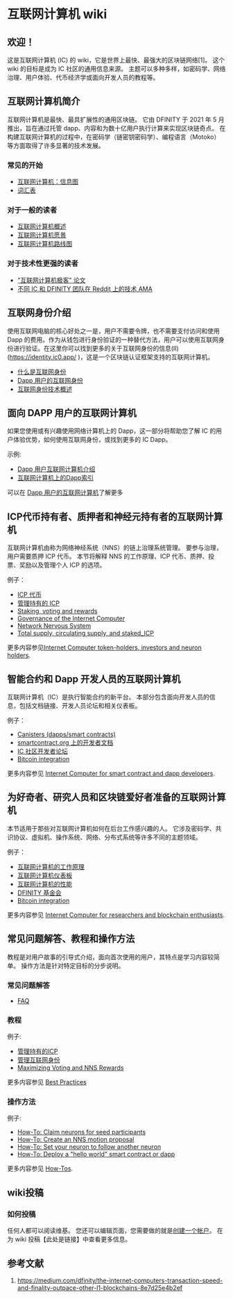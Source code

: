 # 互联网计算机 wiki

## 欢迎！

这是互联网计算机 (IC) 的 wiki，它是世界上最快、最强大的区块链网络[1]。 这个wiki 的目标是成为 IC 社区的通用信息来源。 主题可以多种多样，如密码学、网络治理、用户体验、代币经济学或面向开发人员的教程等。

## 互联网计算机简介

互联网计算机是最快、最具扩展性的通用区块链。 它由 DFINITY 于 2021 年 5 月推出，旨在通过托管 dapp、内容和为数十亿用户执行计算来实现区块链奇点。 在构建互联网计算机的过程中，在密码学（链密钥密码学）、编程语言（Motoko）等方面取得了许多显著的技术发展。

### 常见的开始

- [互联网计算机：信息图](https://dfinity.org/icig.pdf)
- [词汇表](wiki/词汇表.md)

### 对于一般的读者

- [互联网计算机概述](wiki/互联网计算机概述.md)
- [互联网计算机愿景](wiki/互联网计算机愿景.md)
- [互联网计算机路线图](https://dfinity.org/roadmap/)

### 对于技术性更强的读者

- ["互联网计算机极客" 论文](https://eprint.iacr.org/2022/087)
- [不同 IC 和 DFINITY 团队在 Reddit 上的技术 AMA](https://www.reddit.com/r/dfinity/comments/ozboyi/megathread_technical_amas/)

## 互联网身份介绍

使用互联网电脑的核心好处之一是，用户不需要令牌，也不需要支付访问和使用 Dapp 的费用。作为从钱包进行身份验证的一种替代方法，用户可以使用互联网身份进行验证。在这里你可以找到更多的关于互联网身份的信息(II)(https://identity.ic0.app/ )，这是一个区块链认证框架支持的互联网计算机。

- [什么是互联网身份](wiki/什么是互联网身份.md)
- [Dapp 用户的互联网身份](wiki/Dapp用户的互联网身份.md)
- [互联网身份技术概述](wiki/互联网身份技术概述.md)

## 面向 DAPP 用户的互联网计算机

如果您使用或有兴趣使用网络计算机上的 Dapp，这一部分将帮助您了解 IC 的用户体验优势，如何使用互联网身份，或找到更多的 IC Dapp。

示例:

- [Dapp 用户互联网计算机介绍](wiki/Dapp用户的互联网计算机介绍.md)
- [互联网计算机上的Dapp索引](wiki/互联网计算机上的Dapp索引.md)

可以在 [Dapp 用户的互联网计算机](wiki/Dapp用户的互联网计算机.md)了解更多

## ICP代币持有者、质押者和神经元持有者的互联网计算机

互联网计算机由称为网络神经系统（NNS）的链上治理系统管理。 要参与治理，用户需要质押 ICP 代币。 本节将解释 NNS 的工作原理、ICP 代币、质押、投票、奖励以及管理个人 ICP 的选项。

例子：

- [ICP 代币](wiki/ICP代币.md)
- [管理持有的 ICP](wiki/管理持有的ICP.md)
- [Staking, voting and rewards](https://wiki.internetcomputer.org/wiki/Staking,_voting_and_rewards)
- [Governance of the Internet Computer](https://wiki.internetcomputer.org/wiki/Governance_of_the_Internet_Computer)
- [Network Nervous System](https://wiki.internetcomputer.org/wiki/Network_Nervous_System)
- [Total supply, circulating supply, and staked_ICP](https://wiki.internetcomputer.org/wiki/Total_supply,_circulating_supply,_and_staked_ICP)

更多内容参见[Internet Computer token-holders, investors and neuron holders](https://wiki.internetcomputer.org/wiki/Internet_Computer_token-holders,_investors_and_neuron_holders).

## 智能合约和 Dapp 开发人员的互联网计算机

互联网计算机（IC）是执行智能合约的新平台。 本部分包含面向开发人员的信息，包括文档链接、开发人员论坛和相关仪表板。

例子：

- [Canisters (dapps/smart contracts)](https://wiki.internetcomputer.org/wiki/Canisters_(dapps/smart_contracts))
- [smartcontract.org 上的开发者文档](https://smartcontracts.org/)
- [IC 社区开发者论坛](https://forum.dfinity.org/)
- [Bitcoin integration](https://wiki.internetcomputer.org/wiki/Bitcoin_integration)

更多内容参见 [Internet Computer for smart contract and dapp developers](https://wiki.internetcomputer.org/wiki/Internet_Computer_for_smart_contract_and_dapp_developers).

## 为好奇者、研究人员和区块链爱好者准备的互联网计算机

本节适用于那些对互联网计算机如何在后台工作感兴趣的人。 它涉及密码学、共识协议、虚拟机、操作系统、网络、分布式系统等许多不同的主题领域。

例子：

- [互联网计算机的工作原理](https://dfinity.org/howitworks/)
- [互联网计算机仪表板](https://dashboard.internetcomputer.org/)
- [互联网计算机的性能](wiki/互联网计算机的性能.md)
- [DFINITY 基金会](wiki/DFINITY基金会.md)
- [Bitcoin integration](https://wiki.internetcomputer.org/wiki/Bitcoin_integration)

更多内容参见 [Internet Computer for researchers and blockchain enthusiasts](https://wiki.internetcomputer.org/w/index.php?title=Internet_Computer_for_researchers_and_blockchain_enthusiasts&action=edit&redlink=1).

## 常见问题解答、教程和操作方法

教程是对用户故事的引导式介绍，面向首次使用的用户，其特点是学习内容较简单。 操作方法是针对特定目标的分步说明。

### 常见问题解答

- [FAQ](wiki/FAQ.md)

### 教程

例子:

- [管理持有的ICP](wiki/管理持有的ICP.md)
- [管理互联网身份](wiki/管理互联网身份.md)
- [Maximizing Voting and NNS Rewards](https://wiki.internetcomputer.org/wiki/Maximizing_Voting_and_NNS_Rewards)

更多内容参见 [Best Practices](https://wiki.internetcomputer.org/wiki/Best_Practices)

### 操作方法

例子:

- [How-To: Claim neurons for seed participants](https://wiki.internetcomputer.org/wiki/How-To:_Claim_neurons_for_seed_participants)
- [How-To: Create an NNS motion proposal](https://wiki.internetcomputer.org/wiki/How-To:_Create_an_NNS_motion_proposal)
- [How-To: Set your neuron to follow another neuron](https://wiki.internetcomputer.org/wiki/How-To:_Set_your_neuron_to_follow_another_neuron)
- [How-To: Deploy a "hello world" smart contract or dapp](https://wiki.internetcomputer.org/wiki/How-To:_Deploy_a_"hello_world"_smart_contract_or_dapp)


更多内容参见 [How-Tos](https://wiki.internetcomputer.org/wiki/How-Tos).

## wiki投稿

### 如何投稿

任何人都可以阅读维基。 您还可以编辑页面，您需要做的就是[创建一个帐户](https://wiki.internetcomputer.org/wiki/Special:CreateAccount)。 在为 wiki 投稿【此处是链接】中查看更多信息。

## 参考文献

1.  https://medium.com/dfinity/the-internet-computers-transaction-speed-and-finality-outpace-other-l1-blockchains-8e7d25e4b2ef




